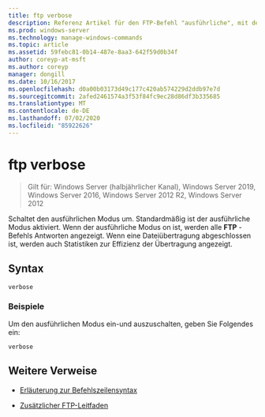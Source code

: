 ```yaml
---
title: ftp verbose
description: Referenz Artikel für den FTP-Befehl "ausführliche", mit dem der ausführliche Modus gewechselt wird.
ms.prod: windows-server
ms.technology: manage-windows-commands
ms.topic: article
ms.assetid: 59febc81-0b14-487e-8aa3-642f59d0b34f
author: coreyp-at-msft
ms.author: coreyp
manager: dongill
ms.date: 10/16/2017
ms.openlocfilehash: d0a00b03173d49c177c420ab574229d2ddb97e7d
ms.sourcegitcommit: 2afed2461574a3f53f84fc9ec28d86df3b335685
ms.translationtype: MT
ms.contentlocale: de-DE
ms.lasthandoff: 07/02/2020
ms.locfileid: "85922626"
---
```

# <a name="ftp-verbose"></a>ftp verbose

> Gilt für: Windows Server (halbjährlicher Kanal), Windows Server 2019, Windows Server 2016, Windows Server 2012 R2, Windows Server 2012

Schaltet den ausführlichen Modus um. Standardmäßig ist der ausführliche Modus aktiviert. Wenn der ausführliche Modus on ist, werden alle **FTP** -Befehls Antworten angezeigt. Wenn eine Dateiübertragung abgeschlossen ist, werden auch Statistiken zur Effizienz der Übertragung angezeigt.

## <a name="syntax"></a>Syntax

```
verbose
```

### <a name="examples"></a>Beispiele

Um den ausführlichen Modus ein-und auszuschalten, geben Sie Folgendes ein:

```
verbose
```

## <a name="additional-references"></a>Weitere Verweise

- [Erläuterung zur Befehlszeilensyntax](command-line-syntax-key.md)

- [Zusätzlicher FTP-Leitfaden](https://docs.microsoft.com/previous-versions/orphan-topics/ws.10/cc756013(v=ws.10))
